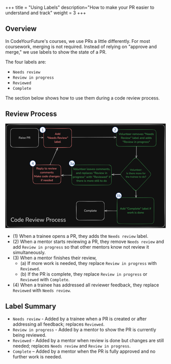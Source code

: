 +++
title = "Using Labels"
description="How to make your PR easier to understand and track"
weight = 3
+++

## Overview

In CodeYourFuture's courses, we use PRs a little differently.
For most coursework, merging is not required. Instead of relying on "approve and merge,"
we use labels to show the state of a PR.

The four labels are:
- `Needs review`
- `Review in progress`
- `Reviewed`
- `Complete`

The section below shows how to use them during a code review process.

## Review Process

![Code review process](code-review-process.png)

- (1) When a trainee opens a PR, they adds the `Needs review` label.
- (2) When a mentor starts reviewing a PR, they remove `Needs review` and add `Review in progress` so 
  that other mentors know not review it simultaneously.
- (3) When a mentor finishes their review,
    - (a) If more work is needed, they replace `Review in progress` with `Reviewed`. 
    - (b) If the PR is complete, they replace `Review in progress` or `Reviewed` with `Complete`.
- (4) When a trainee has addressed all reviewer feedback, they replace `Reviewed` with `Needs review`.

## Label Summary

- `Needs review` - Added by a trainee when a PR is created or after addressing all feedback; replaces `Reviewed`.
- `Review in progress` - Added by a mentor to show the PR is currently being reviewed.
- `Reviewed` - Added by a mentor when review is done but changes are still needed; replaces `Needs review` and `Review in progress`.
- `Complete` – Added by a mentor when the PR is fully approved and no further work is needed.

